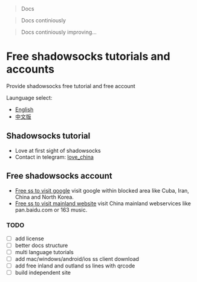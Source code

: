 > Docs 

> Docs continiously 

> Docs continiously improving...

# Free shadowsocks tutorials and accounts
Provide shadowsocks free tutorial and free account

Launguage select: 
- [English](https://github.com/itrump/ssfree "English version")
- [中文版](./cn/README.md "中文版")

## Shadowsocks tutorial
- Love at first sight of shadowsocks
- Contact in telegram: [love_china](https://t.me/joinchat/Git7-UIKZN41--c9P_N-GA)

## Free shadowsocks account
- [Free ss to visit google](./en/free_ss_site.md "free ss server account to visit google") visit google within blocked area like Cuba, Iran, China and North Korea.
- [Free ss to visit mainland website](./en/ss_to_visit_mainland_website.md "free ss server account to visit 163 music") visit China mainland webservices like pan.baidu.com or 163 music.

### TODO
- [ ] add license
- [ ] better docs structure
- [ ] multi language tutorials
- [ ] add mac/windows/android/ios ss client download
- [ ] add free inland and outland ss lines with qrcode
- [ ] build independent site

